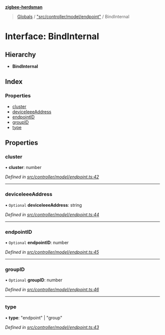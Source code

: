 **[zigbee-herdsman](../README.md)**

> [Globals](../README.md) / ["src/controller/model/endpoint"](../modules/_src_controller_model_endpoint_.md) / BindInternal

# Interface: BindInternal

## Hierarchy

* **BindInternal**

## Index

### Properties

* [cluster](_src_controller_model_endpoint_.bindinternal.md#cluster)
* [deviceIeeeAddress](_src_controller_model_endpoint_.bindinternal.md#deviceieeeaddress)
* [endpointID](_src_controller_model_endpoint_.bindinternal.md#endpointid)
* [groupID](_src_controller_model_endpoint_.bindinternal.md#groupid)
* [type](_src_controller_model_endpoint_.bindinternal.md#type)

## Properties

### cluster

•  **cluster**: number

*Defined in [src/controller/model/endpoint.ts:42](https://github.com/GrandeurSmart/gza-core/blob/master/src/src/controller/model/endpoint.ts#L42)*

___

### deviceIeeeAddress

• `Optional` **deviceIeeeAddress**: string

*Defined in [src/controller/model/endpoint.ts:44](https://github.com/GrandeurSmart/gza-core/blob/master/src/src/controller/model/endpoint.ts#L44)*

___

### endpointID

• `Optional` **endpointID**: number

*Defined in [src/controller/model/endpoint.ts:45](https://github.com/GrandeurSmart/gza-core/blob/master/src/src/controller/model/endpoint.ts#L45)*

___

### groupID

• `Optional` **groupID**: number

*Defined in [src/controller/model/endpoint.ts:46](https://github.com/GrandeurSmart/gza-core/blob/master/src/src/controller/model/endpoint.ts#L46)*

___

### type

•  **type**: \"endpoint\" \| \"group\"

*Defined in [src/controller/model/endpoint.ts:43](https://github.com/GrandeurSmart/gza-core/blob/master/src/src/controller/model/endpoint.ts#L43)*
